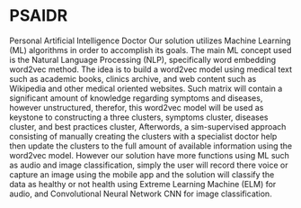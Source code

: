 # PSAIDR
Personal Artificial Intelligence Doctor
Our solution utilizes Machine Learning (ML) algorithms in order to accomplish its goals. The main ML concept used is the Natural Language Processing (NLP), specifically word embedding word2vec method. The idea is to build a word2vec model using medical text such as academic books, clinics archive, and web content such as Wikipedia and other medical oriented websites. Such matrix will contain a significant amount of knowledge regarding symptoms and diseases, however unstructured, therefor, this word2vec model will be used as keystone to constructing a three clusters,  symptoms cluster,  diseases cluster, and best practices cluster, Afterwords, a sim-supervised approach consisting of manually creating the clusters with a specialist doctor help then update the clusters to the full amount of available information using the word2vec model. However our solution have more functions using ML such as audio and image classification, simply the user will record there voice or capture an image using the mobile app and the solution will classify the data  as healthy or not health using Extreme Learning Machine (ELM) for audio, and Convolutional Neural Network CNN for image classification.    

